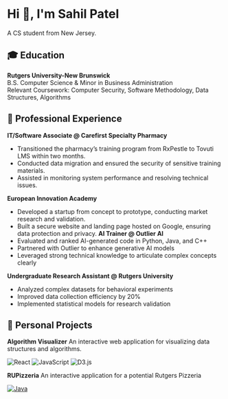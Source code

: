 # Hi 👋, I'm Sahil Patel

A CS student from New Jersey.

## 🎓 Education
**Rutgers University-New Brunswick**  
B.S. Computer Science & Minor in Business Administration  
Relevant Coursework: Computer Security, Software Methodology, Data Structures, Algorithms

## 💼 Professional Experience

**IT/Software Associate @ Carefirst Specialty Pharmacy**
- Transitioned the pharmacy’s training program from RxPestle to Tovuti LMS within two
months.
- Conducted data migration and ensured the security of sensitive training materials.
- Assisted in monitoring system performance and resolving technical issues.

**European Innovation Academy**
- Developed a startup from concept to prototype, conducting market research and
validation.
- Built a secure website and landing page hosted on Google, ensuring data protection and
privacy.
**AI Trainer @ Outlier AI**
- Evaluated and ranked AI-generated code in Python, Java, and C++
- Partnered with Outlier to enhance generative AI models
- Leveraged strong technical knowledge to articulate complex concepts clearly  

**Undergraduate Research Assistant @ Rutgers University**
- Analyzed complex datasets for behavioral experiments  
- Improved data collection efficiency by 20%  
- Implemented statistical models for research validation
  

## 🚀 Personal Projects
**Algorithm Visualizer**
An interactive web application for visualizing data structures and algorithms.  

![React](https://img.shields.io/badge/React-20232A?style=for-the-badge&logo=react&logoColor=61DAFB)
![JavaScript](https://img.shields.io/badge/JavaScript-F7DF1E?style=for-the-badge&logo=javascript&logoColor=black)
![D3.js](https://img.shields.io/badge/D3.js-F9A03C?style=for-the-badge&logo=d3.js&logoColor=white)

**RUPizzeria**
An interactive application for a potential Rutgers Pizzeria

[![Java](https://img.shields.io/badge/Java-ED8B00?style=for-the-badge&logo=java&logoColor=white)](https://www.java.com/)
